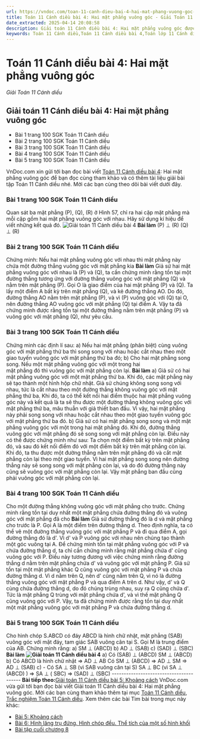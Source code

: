 ```yaml
---
url: https://vndoc.com/toan-11-canh-dieu-bai-4-hai-mat-phang-vuong-goc-309202
title: Toán 11 Cánh diều bài 4: Hai mặt phẳng vuông góc - Giải Toán 11 Cánh diều - VnDoc.com
date_extracted: 2025-04-14 20:08:58
description: Giải toán 11 Cánh diều bài 4: Hai mặt phẳng vuông góc được VnDoc.com tổng hợp và xin gửi tới bạn đọc cùng tham khảo nhé.
keywords: Toán 11 Cánh diều,Toán 11 Cánh diều bài 4,Toán lớp 11 Cánh diều,bài tập toán 11 Cánh diều,giải sgk toán 11 Cánh diều,giải toán 11 Cánh diều,toán 11 CD,toán 11,giải toán 11 Cánh diều bài 4,Giải toán 11 Cánh diều bài 4 Hai mặt phẳng vuông góc,Hai mặt phẳng vuông góc
---
```


# Toán 11 Cánh diều bài 4: Hai mặt phẳng vuông góc
 _Giải Toán 11 Cánh diều_
## Giải toán 11 Cánh diều bài 4: Hai mặt phẳng vuông góc
  * Bài 1 trang 100 SGK Toán 11 Cánh diều
  * Bài 2 trang 100 SGK Toán 11 Cánh diều
  * Bài 3 trang 100 SGK Toán 11 Cánh diều
  * Bài 4 trang 100 SGK Toán 11 Cánh diều
  * Bài 5 trang 100 SGK Toán 11 Cánh diều

VnDoc.com xin gửi tới bạn đọc bài viết [Toán 11 Cánh diều bài 4](<https://vndoc.com/toan-11-canh-dieu-bai-4-hai-mat-phang-vuong-goc-309202>): Hai mặt phẳng vuông góc để bạn đọc cùng tham khảo và có thêm tài liệu giải bài tập Toán 11 Cánh diều nhé. Mời các bạn cùng theo dõi bài viết dưới đây.
### Bài 1 trang 100 SGK Toán 11 Cánh diều
Quan sát ba mặt phẳng \(P\), \(Q\), \(R\) ở Hình 57, chỉ ra hai cặp mặt phẳng mà mỗi cặp gồm hai mặt phẳng vuông góc với nhau. Hãy sử dụng kí hiệu để viết những kết quả đó.
![Giải toán 11 Cánh diều bài 4](https://i.vdoc.vn/data/image/2023/11/10/toan-11-canh-dieu-bai-4-1.jpg)
**Bài làm**
\(P\) ⊥ \(R\)
\(Q\) ⊥ \(R\)
### Bài 2 trang 100 SGK Toán 11 Cánh diều
Chứng minh: Nếu hai mặt phẳng vuông góc với nhau thì mặt phẳng này chứa một đường thẳng vuông góc với mặt phẳng kia
**Bài làm**
Giả sử hai mặt phẳng vuông góc với nhau là \(P\) và \(Q\), ta cần chứng minh rằng tồn tại một đường thẳng tương ứng với đường thẳng vuông góc với mặt phẳng \(Q\) và nằm trên mặt phẳng \(P\).
Gọi O là giao điểm của hai mặt phẳng \(P\) và \(Q\).
Ta lấy một điểm A bất kỳ trên mặt phẳng \(Q\), và kẻ đường thẳng AO.
Do đó, đường thẳng AO nằm trên mặt phẳng \(P\), và vì \(P\) vuông góc với \(Q\) tại O, nên đường thẳng AO vuông góc với mặt phẳng \(Q\) tại điểm A.
Vậy ta đã chứng minh được rằng tồn tại một đường thẳng nằm trên mặt phẳng \(P\) và vuông góc với mặt phẳng \(Q\), như yêu cầu.
### Bài 3 trang 100 SGK Toán 11 Cánh diều
Chứng minh các định lí sau:
a\) Nếu hai mặt phẳng \(phân biệt\) cùng vuông góc với mặt phẳng thứ ba thì song song với nhau hoặc cắt nhau theo một giao tuyến vuông góc với mặt phẳng thứ ba đó;
b\) Cho hai mặt phẳng song song. Nếu một mặt phẳng vuông góc với một trong hai  
mặt phẳng đó thì vuông góc với mặt phẳng còn lại.
**Bài làm**
a\) Giả sử có hai mặt phẳng vuông góc với một mặt phẳng thứ ba. Khi đó, các mặt phẳng này sẽ tạo thành một hình hộp chữ nhật. Giả sử chúng không song song với nhau, tức là cắt nhau theo một đường thẳng không vuông góc với mặt phẳng thứ ba. Khi đó, ta có thể kết nối hai điểm thuộc hai mặt phẳng vuông góc này và kết quả là ta sẽ thu được một đường thẳng không vuông góc với mặt phẳng thứ ba, mâu thuẫn với giả thiết ban đầu. Vì vậy, hai mặt phẳng này phải song song với nhau hoặc cắt nhau theo một giao tuyến vuông góc với mặt phẳng thứ ba đó.
b\) Giả sử có hai mặt phẳng song song và một mặt phẳng vuông góc với một trong hai mặt phẳng đó. Khi đó, đường thẳng vuông góc với mặt phẳng đó sẽ song song với mặt phẳng còn lại. Điều này có thể được chứng minh như sau: Ta chọn một điểm bất kỳ trên mặt phẳng đó, và sau đó kết nối điểm đó với một điểm bất kỳ trên mặt phẳng còn lại. Khi đó, ta thu được một đường thẳng nằm trên mặt phẳng đó và cắt mặt phẳng còn lại theo một giao tuyến. Vì hai mặt phẳng song song nên đường thẳng này sẽ song song với mặt phẳng còn lại, và do đó đường thẳng này cũng sẽ vuông góc với mặt phẳng còn lại. Vậy mặt phẳng ban đầu cũng phải vuông góc với mặt phẳng còn lại.
### Bài 4 trang 100 SGK Toán 11 Cánh diều
Cho một đường thẳng không vuông góc với mặt phẳng cho trước. Chứng minh rằng tồn tại duy nhất một mặt phẳng chứa đường thẳng đó và vuông góc với mặt phẳng đã cho
**Bài làm**
Giả sử đường thẳng đó là d và mặt phẳng cho trước là P. Gọi A là một điểm trên đường thẳng d. Theo định nghĩa, ta có thể vẽ một đường thẳng vuông góc với mặt phẳng P và đi qua điểm A, gọi đường thẳng đó là d'. Vì d' và P vuông góc với nhau nên chúng tạo thành một góc vuông tại A.
Để chứng minh tồn tại mặt phẳng vuông góc với P và chứa đường thẳng d, ta chỉ cần chứng minh rằng mặt phẳng chứa d' cũng vuông góc với P. Điều này tương đương với việc chứng minh rằng đường thẳng d nằm trên mặt phẳng chứa d' và vuông góc với mặt phẳng P.
Giả sử tồn tại một mặt phẳng khác Q cũng vuông góc với mặt phẳng P và chứa đường thẳng d. Vì d nằm trên Q, nên d' cũng nằm trên Q, vì nó là đường thẳng vuông góc với mặt phẳng P và qua điểm A trên d. Như vậy, d' và Q cùng chứa đường thẳng d, do đó chúng trùng nhau, suy ra Q cũng chứa d'. Tức là mặt phẳng Q trùng với mặt phẳng chứa d', và vì thế mặt phẳng Q cũng vuông góc với P.
Vậy, ta đã chứng minh được rằng tồn tại duy nhất một mặt phẳng vuông góc với mặt phẳng P và chứa đường thẳng d.
### Bài 5 trang 100 SGK Toán 11 Cánh diều
Cho hình chóp S.ABCD có đáy ABCD là hình chữ nhật, mặt phẳng \(SAB\) vuông góc với mặt đáy, tam giác SAB vuông cân tại S. Gọi M là trung điểm của AB. Chứng minh rằng:
a\) SM ⊥ \(ABCD\)
b\) AD ⊥ \(SAB\)
c\) \(SAD\) ⊥ \(SBC\)
**Bài làm**
**![Giải toán 11 Cánh diều bài 4](https://i.vdoc.vn/data/image/2023/11/10/toan-11-canh-dieu-bai-4-2.jpg)**
a\) Có \(SAB\) ⊥ \(ABCD\)
SM ⊥ \(ABCD\)
b\) Có ABCD là hình chữ nhật
=> AD ⊥ AB
Có SM ⊥ \(ABCD\) => AD ⊥ SM
=> AD ⊥ \(SAB\)
c\) - Có SA ⊥ SB \(vì SAB vuông cân tại S\)
SA ⊥ BC \(vì SA ⊥ \(ABCD\) \)
=> SA ⊥ \( SBC\)
=> \(SAD\) ⊥ \(SBC\)
\----------------------------------------
**Bài tiếp theo:**[Giải toán 11 Cánh diều bài 5: Khoảng cách](<https://vndoc.com/toan-11-canh-dieu-bai-5-khoang-cach-309208>)
VnDoc.com vừa gửi tới bạn đọc bài viết Giải toán 11 Cánh diều bài 4: Hai mặt phẳng vuông góc. Mời các bạn cùng tham khảo thêm tại mục [Toán 11 Cánh diều](<https://vndoc.com/toan-11-canh-dieu>), [Trắc nghiệm Toán 11 Cánh diều](<https://vndoc.com/trac-nghiem-toan-11-canh-dieu>).
Xem thêm các bài Tìm bài trong mục này khác:
  * [Bài 5: Khoảng cách](</toan-11-canh-dieu-bai-5-khoang-cach-309208>)
  * [Bài 6: Hình lăng trụ đứng. Hình chóp đều. Thể tích của một số hình khối](</toan-11-canh-dieu-bai-6-hinh-lang-tru-dung-hinh-chop-deu-the-tich-cua-mot-so-hinh-khoi-309213>)
  * [Bài tập cuối chương 8](</toan-11-canh-dieu-bai-tap-cuoi-chuong-8-309224>)

